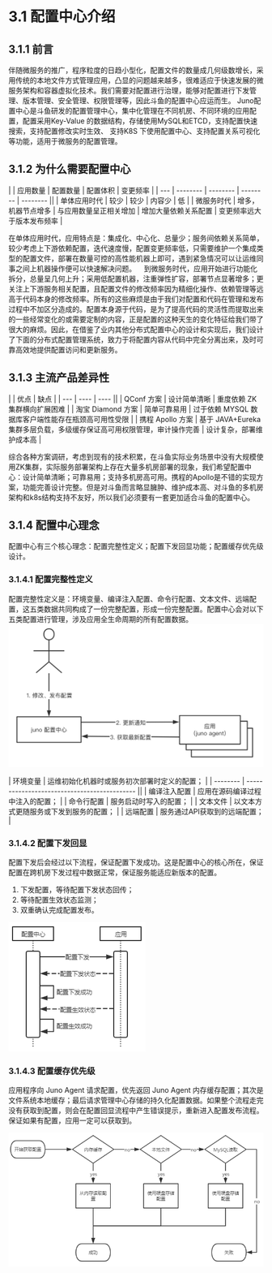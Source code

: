 # 3.1 配置中心介绍

## 3.1.1 前言

伴随微服务的推广，程序粒度的日趋小型化，配置文件的数量成几何级数增长，采用传统的本地文件方式管理应用，凸显的问题越来越多，很难适应于快速发展的微服务架构和容器虚拟化技术。我们需要对配置进行治理，能够对配置进行下发管理、版本管理、安全管理、权限管理等，因此斗鱼的配置中心应运而生。
Juno配置中心是斗鱼研发的配置管理中心，集中化管理在不同机房、不同环境的应用配置，配置采用Key-Value 的数据结构，存储使用MySQL和ETCD，支持配置快速搜索，支持配置修改实时生效、 支持K8S 下使用配置中心、支持配置关系可视化等功能，适用于微服务的配置管理。

## 3.1.2 为什么需要配置中心

|     | 应用数量 | 配置数量 | 配置体积 | 变更频率 |
| \--- | -------- | -------- | -------- | -------- ||
| 单体应用时代 | 较少               | 较少                   | 内容少               | 低                         |
| 微服务时代   | 增多，机器节点增多 | 与应用数量呈正相关增加 | 增加大量依赖关系配置 | 变更频率远大于版本发布频率 |

在单体应用时代，应用特点是：集成化、中心化、总量少；服务间依赖关系简单，较少考虑上下游依赖配置，迭代速度慢，配置变更频率低，只需要维护一个集成类型的配置文件，部署在数量可控的高性能机器上即可，遇到紧急情况可以让运维同事之间上机器操作便可以快速解决问题。    到微服务时代，应用开始进行功能化拆分，总量呈几何上升；采用低配置机器，注重弹性扩容，部署节点显著增多；更关注上下游服务相关配置，且配置文件的修改频率因为精细化操作、依赖管理等远高于代码本身的修改频率。所有的这些麻烦是由于我们对配置和代码在管理和发布过程中不加区分造成的。配置本身源于代码，是为了提高代码的灵活性而提取出来的一些经常变化的或需要定制的内容，正是配置的这种天生的变化特征给我们带了很大的麻烦。因此，在借鉴了业内其他分布式配置中心的设计和实现后，我们设计了下面的分布式配置管理系统，致力于将配置内容从代码中完全分离出来，及时可靠高效地提供配置访问和更新服务。

## 3.1.3 主流产品差异性

|     | 优点 | 缺点 |
| \--- | ---- | ---- ||
| QConf 方案        | 设计简单清晰                                                            | 重度依赖 ZK 集群横向扩展困难                        |
| 淘宝 Diamond 方案 | 简单可靠易用                                                            | 过于依赖 MYSQL 数据库客户端性能存在瓶颈高可用性受限 |
| 携程 Apollo 方案  | 基于 JAVA+Eureka 集群多层负载，多级缓存保证高可用权限管理，审计操作完善 | 设计复杂，部署维护成本高                            |

综合各种方案调研，考虑到现有的技术积累，在斗鱼实际业务场景中没有大规模使用ZK集群，实际服务部署架构上存在大量多机房部署的现象，我们希望配置中心：设计简单清晰；可靠易用；支持多机房高可用。携程的Apollo是不错的实现方案，功能完善设计完整。但是对斗鱼而言略显臃肿、维护成本高、对斗鱼的多机房架构和k8s结构支持不友好，所以我们必须要有一套更加适合斗鱼的配置中心。

## 3.1.4 配置中心理念

配置中心有三个核心理念：配置完整性定义；配置下发回显功能；配置缓存优先级设计。

### 3.1.4.1 配置完整性定义

配置完整性定义是：环境变量、编译注入配置、命令行配置、文本文件、远端配置，这五类数据共同构成了一份完整配置，形成一份完整配置。配置中心会对以下五类配置进行管理，涉及应用全生命周期的所有配置数据。
![image](../static/juno/config3.1.1.png)

| 环境变量 | 运维初始化机器时或服务初次部署时定义的配置； |
| \-------- | -------------------------------------------- ||
| 编译注入配置 | 应用在源码编译过程中注入的配置；             |
| 命令行配置   | 服务启动时写入的配置；                       |
| 文本文件     | 以文本方式更随服务或下发到服务的配置；       |
| 远端配置     | 服务通过API获取到的远端配置；                |

### 3.1.4.2 配置下发回显

配置下发后会经过以下流程，保证配置下发成功。这是配置中心的核心所在，保证配置在跨机房下发过程中数据正常，保证服务能适应新版本的配置。

1. 下发配置，等待配置下发状态回传；
1. 等待配置生效状态监测；
1. 双重确认完成配置发布。

![image](../static/juno/config3.1.2.png)

### 3.1.4.3 配置缓存优先级

应用程序向 Juno Agent 请求配置，优先返回 Juno Agent 内存缓存配置；其次是文件系统本地缓存；最后请求管理中心存储的持久化配置数据。如果整个流程走完没有获取到配置，则会在配置回显流程中产生错误提示，重新进入配置发布流程。保证如果有配置，应用一定可以获取到。

![image](../static/juno/config3.1.3.png)
